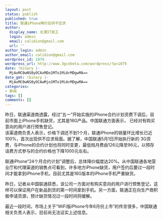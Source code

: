 ```yaml
---
layout: post
status: publish
published: true
title: 联通iPhone降价后供不应求
author:
  display_name: 北漂IT民工
  login: admin
  email: calidion@gmail.com
  url: ''
author_login: admin
author_email: calidion@gmail.com
wordpress_id: 1079
wordpress_url: http://www.3gcnbeta.com/wordpress/?p=1079
date: !binary |-
  MjAxMC0wNS0yOCAxMDo1MTo1MiArMDgwMA==
date_gmt: !binary |-
  MjAxMC0wNS0yOCAwMjo1MTo1MiArMDgwMA==
categories:
- 新闻
tags: []
comments: []
---
```

<p>昨日，联通渠道商透露，经过&ldquo;五一&rdquo;开始实施的iPhone合约计划资费下调后，目前市面上iPhone手机缺货，尤其是16G产品。中国联通方面表示， 已经对有购买意向的用户进行预售登记。<br />
该渠道商负责人表示，价格下调还不到1个月，联通iPhone的销量环比增长已近100%，首次出现供不应求局面。据了解，中国联通5月1日开始执行新的 3G资费，与iPhone的合约计划也将同时变更，最低档月费由126元降至96元，以预存话费方式参与的合约价格也下降1000元左右。</p>
<p>联通iPhone&ldquo;24个月合约计划&rdquo;调整后，总体降价幅度达20%。从中国联通各地营业厅和代理渠道的销售点可看到，许多地方iPhone缺货，用户签约后要过一段时间才能拿到iPhone手机，目前尤其是16G版本的iPhone手机严重缺货。</p>
<p>昨日，记者从中国联通获悉，该公司一方面对有购买意向的用户进行预售登记，这样可以保证用户在新品到货的第一时间拿到手机。另一方面，联通正在向生产商积极申请货源，预计缺货情况过一段时间将缓解。</p>
<p>最近一段时间，市场上关于&ldquo;WiFi版iPhone今年6月份上市&rdquo;的传言很多，中国联通相关负责人表示，目前尚无法证实上述信息。</p>
